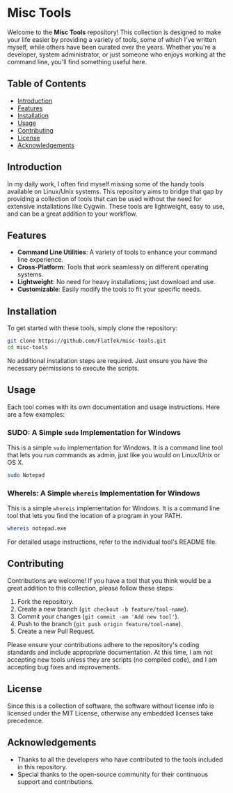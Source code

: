 # Misc Tools

Welcome to the **Misc Tools** repository! This collection is designed to make your life easier by providing a variety of tools, some of which I've written myself, while others have been curated over the years. Whether you're a developer, system administrator, or just someone who enjoys working at the command line, you'll find something useful here.
 
## Table of Contents

- [Introduction](#introduction)
- [Features](#features)
- [Installation](#installation)
- [Usage](#usage)
- [Contributing](#contributing)
- [License](#license)
- [Acknowledgements](#acknowledgements)

## Introduction

In my daily work, I often find myself missing some of the handy tools available on Linux/Unix systems. This repository aims to bridge that gap by providing a collection of tools that can be used without the need for extensive installations like Cygwin. These tools are lightweight, easy to use, and can be a great addition to your workflow.

## Features

- **Command Line Utilities**: A variety of tools to enhance your command line experience.
- **Cross-Platform**: Tools that work seamlessly on different operating systems.
- **Lightweight**: No need for heavy installations; just download and use.
- **Customizable**: Easily modify the tools to fit your specific needs.

## Installation

To get started with these tools, simply clone the repository:

```bash
git clone https://github.com/FlatTek/misc-tools.git
cd misc-tools
```

No additional installation steps are required. Just ensure you have the necessary permissions to execute the scripts.

## Usage

Each tool comes with its own documentation and usage instructions. Here are a few examples:

### SUDO: A Simple `sudo` Implementation for Windows

This is a simple `sudo` implementation for Windows. It is a command line tool that lets you run commands as admin, just like you would on Linux/Unix or OS X.

```bash
sudo Notepad
```

### WhereIs: A Simple `whereis` Implementation for Windows

This is a simple `whereis` implementation for Windows. It is a command line tool that lets you find the location of a program in your PATH.

```bash
whereis notepad.exe
```

For detailed usage instructions, refer to the individual tool's README file.

## Contributing

Contributions are welcome! If you have a tool that you think would be a great addition to this collection, please follow these steps:

1. Fork the repository.
2. Create a new branch (`git checkout -b feature/tool-name`).
3. Commit your changes (`git commit -am 'Add new tool'`).
4. Push to the branch (`git push origin feature/tool-name`).
5. Create a new Pull Request.

Please ensure your contributions adhere to the repository's coding standards and include appropriate documentation.  At this time, I am not accepting new tools unless they are scripts (no compiled code), and I am accepting bug fixes and improvements.

## License

Since this is a collection of software, the software without license info is licensed under the MIT License, otherwise any embedded licenses take precedence.

## Acknowledgements

- Thanks to all the developers who have contributed to the tools included in this repository.
- Special thanks to the open-source community for their continuous support and contributions.
